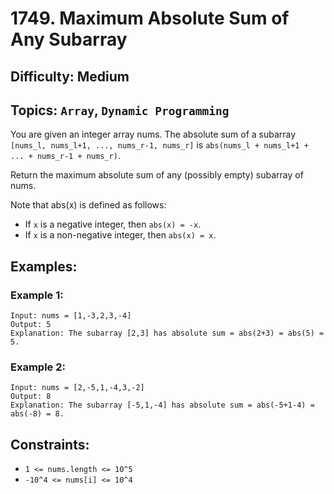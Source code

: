# 1749. Maximum Absolute Sum of Any Subarray

## Difficulty: Medium
## Topics: `Array`, `Dynamic Programming`

You are given an integer array nums. The absolute sum of a subarray `[nums_l, nums_l+1, ..., nums_r-1, nums_r]` is `abs(nums_l + nums_l+1 + ... + nums_r-1 + nums_r)`.

Return the maximum absolute sum of any (possibly empty) subarray of nums.

Note that abs(x) is defined as follows:

* If `x` is a negative integer, then `abs(x) = -x`.
* If `x` is a non-negative integer, then `abs(x) = x`.

## Examples:
### Example 1:
```
Input: nums = [1,-3,2,3,-4]
Output: 5
Explanation: The subarray [2,3] has absolute sum = abs(2+3) = abs(5) = 5.
```

### Example 2:
```
Input: nums = [2,-5,1,-4,3,-2]
Output: 8
Explanation: The subarray [-5,1,-4] has absolute sum = abs(-5+1-4) = abs(-8) = 8.
```

## Constraints:
* `1 <= nums.length <= 10^5`
* `-10^4 <= nums[i] <= 10^4`

